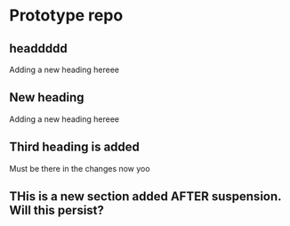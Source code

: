 # Prototype repo



##  headdddd
Adding a new heading hereee

## New heading
Adding a new heading hereee

## Third heading is added
Must be there in the changes now
yoo


## THis is a new section added AFTER suspension. Will this persist?
